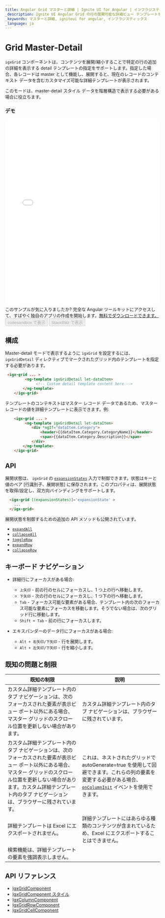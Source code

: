 ```yaml
---
title: Angular Grid マスターと詳細 | Ignite UI for Angular | インフラジスティックス
_description: Ignite UI Angular Grid の行の展開可能な詳細ビュー テンプレートを定義する方法について説明します。
_keywords: マスターと詳細, igniteui for angular, インフラジスティックス
_language: ja
---
```


# Grid Master-Detail

`igxGrid` コンポーネントは、コンテンツを展開/縮小することで特定の行の追加の詳細を表示する detail テンプレートの指定をサポートします。指定した場合、各レコードは master として機能し、展開すると、現在のレコードのコンテキスト データを含むカスタマイズ可能な詳細テンプレートが表示されます。

このモードは、master-detail スタイル データを階層構造で表示する必要がある場合に役立ちます。

### デモ

<div class="sample-container loading" style="height:600px">
    <iframe id="grid-master-detail-iframe" src='{environment:lobDemosBaseUrl}/grid/grid-master-detail' width="100%" height="100%" seamless="" frameborder="0" onload="onSampleIframeContentLoaded(this);"></iframe>
</div>
<p style="margin: 0;padding-top: 0.5rem">このサンプルが気に入りましたか? 完全な Angular ツールキットにアクセスして、すばやく独自のアプリの作成を開始します。<a class="no-external-icon mchNoDecorate trackCTA" target="_blank" href="https://www.infragistics.com/products/ignite-ui-angular/download" data-xd-ga-action="Download" data-xd-ga-label="Ignite UI for Angular">無料でダウンロードできます。</a></p>
<div>
<button data-localize="codesandbox" disabled class="codesandbox-btn" data-iframe-id="grid-master-detail-iframe" data-demos-base-url="{environment:lobDemosBaseUrl}">codesandbox で表示</button>
<button data-localize="stackblitz" disabled class="stackblitz-btn" data-iframe-id="grid-master-detail-iframe" data-demos-base-url="{environment:lobDemosBaseUrl}">StackBlitz で表示</button>
</div>


## 構成

Master-detail モードで表示するように `igxGrid` を設定するには、`igxGridDetail` ディレクティブでマークされたグリッド内のテンプレートを指定する必要があります。

```html
 <igx-grid ... >
         <ng-template igxGridDetail let-dataItem>
              <!-- Custom detail template content here -->
        </ng-template>
    </igx-grid>
```

テンプレートのコンテキストはマスター レコード データであるため、マスター レコードの値を詳細テンプレートに表示できます。例:

```html
    <igx-grid ... >
         <ng-template igxGridDetail let-dataItem>
            <div *ngIf="dataItem.Category">
                <header>{{dataItem.Category.CategoryName}}</header>
                <span>{{dataItem.Category.Description}}</span>
            </div>
        </ng-template>
    </igx-grid>
```


## API

展開状態は、 `igxGrid` の [`expansionStates`]({environment:angularApiUrl}/classes/igxgridcomponent.html#expansionStates) 入力で制御できます。状態はキーと値のペア [行識別子、展開状態] に保存されます。このプロパティは、展開状態を取得/設定し、双方向バインディングをサポートします。

```html
  <igx-grid [(expansionStates)]='expansionState' >
    ...
  </igx-grid>
```

展開状態を制御するための追加の API メソッドも公開されています。
- [`expandAll`]({environment:angularApiUrl}/classes/igxgridcomponent.html#expandAll)
- [`collapseAll`]({environment:angularApiUrl}/classes/igxgridcomponent.html#collapseAll)
- [`toggleRow`]({environment:angularApiUrl}/classes/igxgridcomponent.html#toggleRow)
- [`expandRow`]({environment:angularApiUrl}/classes/igxgridcomponent.html#expandRow)
- [`collapseRow`]({environment:angularApiUrl}/classes/igxgridcomponent.html#collapseRow)

## キーボード ナビゲーション

- 詳細行にフォーカスがある場合:

    - `上矢印` - 前の行のセルにフォーカスし、1 つ上の行へ移動します。
    - `下矢印` - 次の行のセルにフォーカスし、1 つ下の行へ移動します。
    - `Tab` - フォーカス可能な要素がある場合、テンプレート内の次のフォーカス可能な要素にフォーカスを移動します。そうでない場合は、次のグリッド行に移動します。
    - `Shift + Tab` - 前の行にフォーカスします。

- エキスパンダーのデータ行にフォーカスがある場合:
    - `Alt + 右矢印/下矢印` - 行を展開します。
    - `Alt + 左矢印/下矢印` - 行を縮小します。

## 既知の問題と制限


|既知の制限| 説明|
| --- | --- |
| カスタム詳細テンプレート内のタブ ナビゲーションは、次のフォーカスされた要素が表示ビュー ポート以外にある場合、マスター グリッドのスクロール位置を更新しない場合があります。| カスタム詳細テンプレート内のタブ ナビゲーションは、ブラウザーに残されています。 |
| カスタム詳細テンプレート内のタブ ナビゲーションは、次のフォーカスされた要素が表示ビュー ポート以外にある場合、マスター グリッドのスクロール位置を更新しない場合があります。カスタム詳細テンプレート内のタブ ナビゲーションは、ブラウザーに残されています。| これは、ネストされたグリッドで autoGenerate=true を使用して回避できます。これらの列の要素を変更する必要がある場合、[`onColumnInit`]({environment:angularApiUrl}/classes/igxgridcomponent.html#oncolumninit) イベントを使用できます。 |
| 詳細テンプレートは Excel にエクスポートされません。| 詳細テンプレートにはあらゆる種類のコンテンツが含まれているため、Excel にエクスポートすることはできません。|
| 検索機能は、詳細テンプレートの要素を強調表示しません。 | |



<div class="divider--half"></div>

## API リファレンス
* [IgxGridComponent]({environment:angularApiUrl}/classes/igxgridcomponent.html)
* [IgxGridComponent スタイル]({environment:sassApiUrl}/#function-igx-grid-theme)
* [IgxColumnComponent]({environment:angularApiUrl}/classes/igxcolumncomponent.html)
* [IgxGridRowComponent]({environment:angularApiUrl}/classes/igxgridrowcomponent.html)
* [IgxGridCellComponent]({environment:angularApiUrl}/classes/igxgridcellcomponent.html)